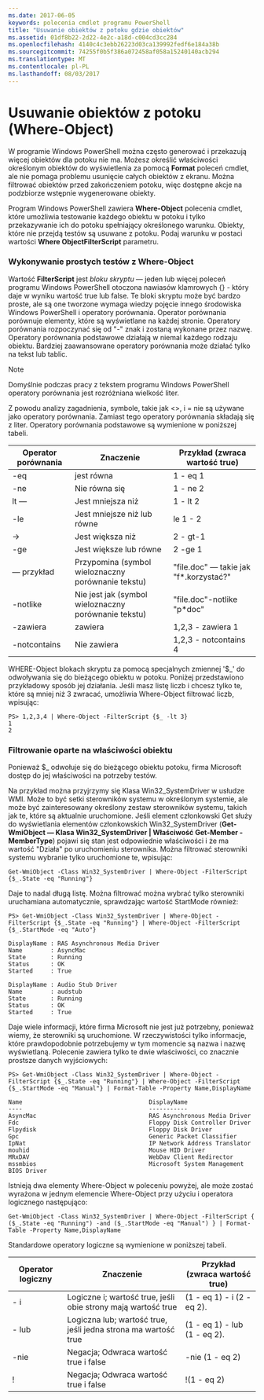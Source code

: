 ```yaml
---
ms.date: 2017-06-05
keywords: polecenia cmdlet programu PowerShell
title: "Usuwanie obiektów z potoku gdzie obiektów"
ms.assetid: 01df8b22-2d22-4e2c-a18d-c004cd3cc284
ms.openlocfilehash: 4140c4c3ebb26223d03ca139992fedf6e184a38b
ms.sourcegitcommit: 74255f0b5f386a072458af058a15240140acb294
ms.translationtype: MT
ms.contentlocale: pl-PL
ms.lasthandoff: 08/03/2017
---
```

# <a name="removing-objects-from-the-pipeline-where-object"></a>Usuwanie obiektów z potoku (Where-Object)
W programie Windows PowerShell można często generować i przekazują więcej obiektów dla potoku nie ma. Możesz określić właściwości określonym obiektów do wyświetlenia za pomocą **Format** poleceń cmdlet, ale nie pomaga problemu usunięcie całych obiektów z ekranu. Można filtrować obiektów przed zakończeniem potoku, więc dostępne akcje na podzbiorze wstępnie wygenerowane obiekty.

Program Windows PowerShell zawiera **Where-Object** polecenia cmdlet, które umożliwia testowanie każdego obiektu w potoku i tylko przekazywanie ich do potoku spełniający określonego warunku. Obiekty, które nie przejdą testów są usuwane z potoku. Podaj warunku w postaci wartości **Where ObjectFilterScript** parametru.

### <a name="performing-simple-tests-with-where-object"></a>Wykonywanie prostych testów z Where-Object
Wartość **FilterScript** jest *bloku skryptu* — jeden lub więcej poleceń programu Windows PowerShell otoczona nawiasów klamrowych {} - który daje w wyniku wartość true lub false. Te bloki skryptu może być bardzo proste, ale są one tworzone wymaga wiedzy pojęcie innego środowiska Windows PowerShell i operatory porównania. Operator porównania porównuje elementy, które są wyświetlane na każdej stronie. Operatory porównania rozpoczynać się od "-" znak i zostaną wykonane przez nazwę. Operatory porównania podstawowe działają w niemal każdego rodzaju obiektu. Bardziej zaawansowane operatory porównania może działać tylko na tekst lub tablic.

> [!NOTE]
> Domyślnie podczas pracy z tekstem programu Windows PowerShell operatory porównania jest rozróżniana wielkość liter.

Z powodu analizy zagadnienia, symbole, takie jak <>, i = nie są używane jako operatory porównania. Zamiast tego operatory porównania składają się z liter. Operatory porównania podstawowe są wymienione w poniższej tabeli.

|Operator porównania|Znaczenie|Przykład (zwraca wartość true)|
|-----------------------|-----------|--------------------------|
|-eq|jest równa|1 - eq 1|
|-ne|Nie równa się|1 - ne 2|
|lt —|Jest mniejsza niż|1 - lt 2|
|-le|Jest mniejsze niż lub równe|le 1 - 2|
|->|Jest większa niż|2 - gt-1|
|-ge|Jest większe lub równe|2 -ge 1|
|— przykład|Przypomina (symbol wieloznaczny porównanie tekstu)|"file.doc" — takie jak "f\*.korzystać?"|
|-notlike|Nie jest jak (symbol wieloznaczny porównanie tekstu)|"file.doc"-notlike "p\*doc"|
|-zawiera|zawiera|1,2,3 - zawiera 1|
|-notcontains|Nie zawiera|1,2,3 - notcontains 4|

WHERE-Object blokach skryptu za pomocą specjalnych zmiennej '$_' do odwoływania się do bieżącego obiektu w potoku. Poniżej przedstawiono przykładowy sposób jej działania. Jeśli masz listę liczb i chcesz tylko te, które są mniej niż 3 zwracać, umożliwia Where-Object filtrować liczb, wpisując:

```
PS> 1,2,3,4 | Where-Object -FilterScript {$_ -lt 3}
1
2
```

### <a name="filtering-based-on-object-properties"></a>Filtrowanie oparte na właściwości obiektu
Ponieważ $_ odwołuje się do bieżącego obiektu potoku, firma Microsoft dostęp do jej właściwości na potrzeby testów.

Na przykład można przyjrzymy się Klasa Win32_SystemDriver w usłudze WMI. Może to być setki sterowników systemu w określonym systemie, ale może być zainteresowany określony zestaw sterowników systemu, takich jak te, które są aktualnie uruchomione. Jeśli element członkowski Get służy do wyświetlania elementów członkowskich Win32_SystemDriver (**Get-WmiObject — Klasa Win32_SystemDriver | Właściwość Get-Member - MemberType**) pojawi się stan jest odpowiednie właściwości i że ma wartość "Działa" po uruchomieniu sterownika. Można filtrować sterowniki systemu wybranie tylko uruchomione te, wpisując:

```
Get-WmiObject -Class Win32_SystemDriver | Where-Object -FilterScript {$_.State -eq "Running"}
```

Daje to nadal długą listę. Można filtrować można wybrać tylko sterowniki uruchamiana automatycznie, sprawdzając wartość StartMode również:

```
PS> Get-WmiObject -Class Win32_SystemDriver | Where-Object -FilterScript {$_.State -eq "Running"} | Where-Object -FilterScript {$_.StartMode -eq "Auto"}

DisplayName : RAS Asynchronous Media Driver
Name        : AsyncMac
State       : Running
Status      : OK
Started     : True

DisplayName : Audio Stub Driver
Name        : audstub
State       : Running
Status      : OK
Started     : True
```

Daje wiele informacji, które firma Microsoft nie jest już potrzebny, ponieważ wiemy, że sterowniki są uruchomione. W rzeczywistości tylko informacje, które prawdopodobnie potrzebujemy w tym momencie są nazwa i nazwę wyświetlaną. Polecenie zawiera tylko te dwie właściwości, co znacznie prostsze danych wyjściowych:

```
PS> Get-WmiObject -Class Win32_SystemDriver | Where-Object -FilterScript {$_.State -eq "Running"} | Where-Object -FilterScript {$_.StartMode -eq "Manual"} | Format-Table -Property Name,DisplayName

Name                                    DisplayName
----                                    -----------
AsyncMac                                RAS Asynchronous Media Driver
Fdc                                     Floppy Disk Controller Driver
Flpydisk                                Floppy Disk Driver
Gpc                                     Generic Packet Classifier
IpNat                                   IP Network Address Translator
mouhid                                  Mouse HID Driver
MRxDAV                                  WebDav Client Redirector
mssmbios                                Microsoft System Management BIOS Driver
```

Istnieją dwa elementy Where-Object w poleceniu powyżej, ale może zostać wyrażona w jednym elemencie Where-Object przy użyciu i operatora logicznego następująco:

```
Get-WmiObject -Class Win32_SystemDriver | Where-Object -FilterScript { ($_.State -eq "Running") -and ($_.StartMode -eq "Manual") } | Format-Table -Property Name,DisplayName
```

Standardowe operatory logiczne są wymienione w poniższej tabeli.

|Operator logiczny|Znaczenie|Przykład (zwraca wartość true)|
|--------------------|-----------|--------------------------|
|- i|Logiczne i; wartość true, jeśli obie strony mają wartość true|(1 - eq 1) - i (2 - eq 2).|
|- lub|Logiczna lub; wartość true, jeśli jedna strona ma wartość true|(1 - eq 1) - lub (1 - eq 2).|
|-nie|Negacja; Odwraca wartość true i false|-nie (1 - eq 2)|
|\!|Negacja; Odwraca wartość true i false|\!(1 - eq 2)|

